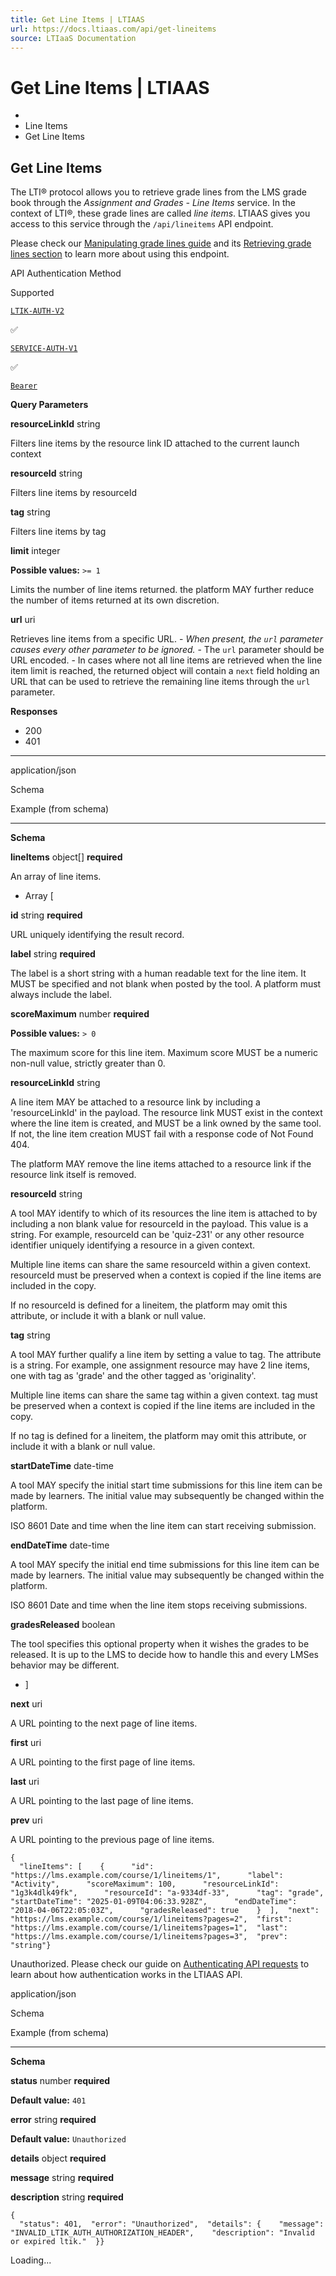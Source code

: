 ```yaml
---
title: Get Line Items | LTIAAS
url: https://docs.ltiaas.com/api/get-lineitems
source: LTIaaS Documentation
---
```


# Get Line Items | LTIAAS

-   [](/)
-   Line Items
-   Get Line Items

## Get Line Items[​](#get-line-items "Direct link to heading")

The LTI® protocol allows you to retrieve grade lines from the LMS grade book through the *Assignment and Grades - Line Items* service. In the context of LTI®, these grade lines are called *line items*. LTIAAS gives you access to this service through the `/api/lineitems` API endpoint.

Please check our [Manipulating grade lines guide](/guides/api/manipulating-grade-lines) and its [Retrieving grade lines section](/guides/api/manipulating-grade-lines#retrieving-grade-lines-for-an-lti-context) to learn more about using this endpoint.

API Authentication Method

Supported

[`LTIK-AUTH-V2`](/guides/api/authentication#ltik-based-authentication)

✅

[`SERVICE-AUTH-V1`](/guides/api/authentication#service-key-based-authentication)

✅

[`Bearer`](/guides/api/authentication#bearer-api-key-based-authentication)

**Query Parameters**

**resourceLinkId** string

Filters line items by the resource link ID attached to the current launch context

**resourceId** string

Filters line items by resourceId

**tag** string

Filters line items by tag

**limit** integer

**Possible values:** `>= 1`

Limits the number of line items returned. the platform MAY further reduce the number of items returned at its own discretion.

**url** uri

Retrieves line items from a specific URL. - *When present, the `url` parameter causes every other parameter to be ignored.* - The `url` parameter should be URL encoded. - In cases where not all line items are retrieved when the line item limit is reached, the returned object will contain a `next` field holding an URL that can be used to retrieve the remaining line items through the `url` parameter.

**Responses**

-   200
-   401

* * *

application/json

Schema

Example (from schema)

* * *

**Schema**

**lineItems** object\[\] **required**

An array of line items.

-   Array \[

**id** string **required**

URL uniquely identifying the result record.

**label** string **required**

The label is a short string with a human readable text for the line item. It MUST be specified and not blank when posted by the tool. A platform must always include the label.

**scoreMaximum** number **required**

**Possible values:** `> 0`

The maximum score for this line item. Maximum score MUST be a numeric non-null value, strictly greater than 0.

**resourceLinkId** string

A line item MAY be attached to a resource link by including a 'resourceLinkId' in the payload. The resource link MUST exist in the context where the line item is created, and MUST be a link owned by the same tool. If not, the line item creation MUST fail with a response code of Not Found 404.

The platform MAY remove the line items attached to a resource link if the resource link itself is removed.

**resourceId** string

A tool MAY identify to which of its resources the line item is attached to by including a non blank value for resourceId in the payload. This value is a string. For example, resourceId can be 'quiz-231' or any other resource identifier uniquely identifying a resource in a given context.

Multiple line items can share the same resourceId within a given context. resourceId must be preserved when a context is copied if the line items are included in the copy.

If no resourceId is defined for a lineitem, the platform may omit this attribute, or include it with a blank or null value.

**tag** string

A tool MAY further qualify a line item by setting a value to tag. The attribute is a string. For example, one assignment resource may have 2 line items, one with tag as 'grade' and the other tagged as 'originality'.

Multiple line items can share the same tag within a given context. tag must be preserved when a context is copied if the line items are included in the copy.

If no tag is defined for a lineitem, the platform may omit this attribute, or include it with a blank or null value.

**startDateTime** date-time

A tool MAY specify the initial start time submissions for this line item can be made by learners. The initial value may subsequently be changed within the platform.

ISO 8601 Date and time when the line item can start receiving submission.

**endDateTime** date-time

A tool MAY specify the initial end time submissions for this line item can be made by learners. The initial value may subsequently be changed within the platform.

ISO 8601 Date and time when the line item stops receiving submissions.

**gradesReleased** boolean

The tool specifies this optional property when it wishes the grades to be released. It is up to the LMS to decide how to handle this and every LMSes behavior may be different.

-   \]

**next** uri

A URL pointing to the next page of line items.

**first** uri

A URL pointing to the first page of line items.

**last** uri

A URL pointing to the last page of line items.

**prev** uri

A URL pointing to the previous page of line items.

```
{  
  "lineItems": [    {      "id": "https://lms.example.com/course/1/lineitems/1",      "label": "Activity",      "scoreMaximum": 100,      "resourceLinkId": "1g3k4dlk49fk",      "resourceId": "a-9334df-33",      "tag": "grade",      "startDateTime": "2025-01-09T04:06:33.928Z",      "endDateTime": "2018-04-06T22:05:03Z",      "gradesReleased": true    }  ],  "next": "https://lms.example.com/course/1/lineitems?pages=2",  "first": "https://lms.example.com/course/1/lineitems?pages=1",  "last": "https://lms.example.com/course/1/lineitems?pages=3",  "prev": "string"}
```

Unauthorized. Please check our guide on [Authenticating API requests](/guides/api/authentication) to learn about how authentication works in the LTIAAS API.

application/json

Schema

Example (from schema)

* * *

**Schema**

**status** number **required**

**Default value:** `401`

**error** string **required**

**Default value:** `Unauthorized`

**details** object **required**

**message** string **required**

**description** string **required**

```
{  
  "status": 401,  "error": "Unauthorized",  "details": {    "message": "INVALID_LTIK_AUTH_AUTHORIZATION_HEADER",    "description": "Invalid or expired ltik."  }}
```

Loading...
